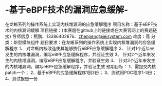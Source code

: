 # -基于eBPF技术的漏洞应急缓解-
在龙蜥系列的操作系统上实现内核堆漏洞的应急缓解程序
项目名称：基于eBPF技术的内核漏洞缓解
项目链接：{本赛题在github上的链接或在大赛官网上的赛题链接}
导师信息：甄鹏、13386402876、zhenpeng@ieisystem.com
难度：高
分类：新型模块组件
题目要求：在龙蜥系列的操作系统上实现内核堆漏洞的应急缓解程序
1、	对龙蜥内核改造使其能够执行eBPF应急缓解程序
2、	针对1个近年来发生的内核堆漏洞，编写eBPF应急缓解程序，并验证生效
3、	针对2个近年来发生的内核堆漏洞，编写eBPF应急缓解程序，并验证生效
4、	针对3个近年来发生的内核堆漏洞，编写eBPF应急缓解程序，并验证生效
预期目标：
1、需提交内核patch一个；
2、基于eBPF的应急缓解程序1到3份；
3、测试用POC程序1-3份；
4、测试报告一份
